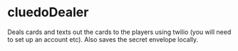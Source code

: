 # cluedoDealer
Deals cards and texts out the cards to the players using twilio (you will need to set up an account etc). Also saves the secret envelope locally.  
